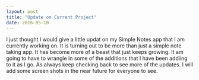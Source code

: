 ```yaml
---
layout: post
title: "Update on Current Project"
date: 2016-05-10
---
```


I just thought I would give a little updat on my Simple Notes app that I am currently working on.   It is turning out to be more than just a simple note
taking app.  It has become more of a beast that just keeps growing.  It am going to have to wrangle in some of the additions that I have been addiing
to it as I go.  As always keep checking back to see more of the updates.  I will add some screen shots in the near future for everyone to see.